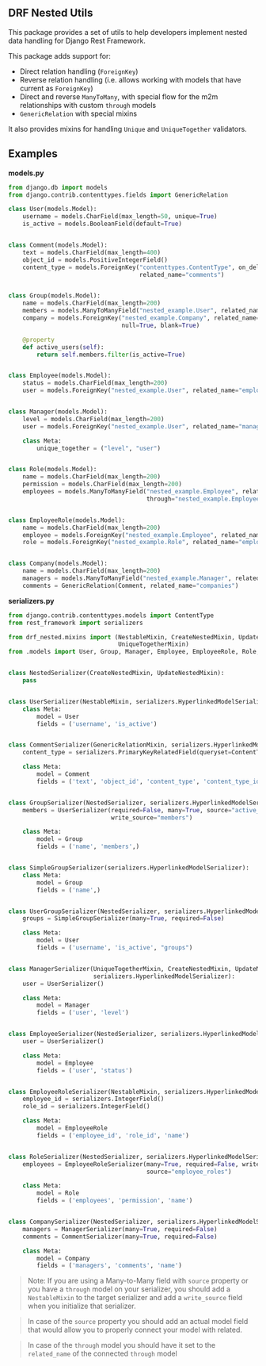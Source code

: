 ## DRF Nested Utils

This package provides a set of utils to help developers implement nested data handling for Django Rest Framework.

This package adds support for:
* Direct relation handling (`ForeignKey`)
* Reverse relation handling (i.e. allows working with models that have current as `ForeignKey`)
* Direct and reverse `ManyToMany`, with special flow for the m2m relationships with custom `through` models
* `GenericRelation` with special mixins

It also provides mixins for handling `Unique` and `UniqueTogether` validators.

## Examples

__models.py__

```python
from django.db import models
from django.contrib.contenttypes.fields import GenericRelation

class User(models.Model):
    username = models.CharField(max_length=50, unique=True)
    is_active = models.BooleanField(default=True)


class Comment(models.Model):
    text = models.CharField(max_length=400)
    object_id = models.PositiveIntegerField()
    content_type = models.ForeignKey("contenttypes.ContentType", on_delete=models.CASCADE,
                                     related_name="comments")


class Group(models.Model):
    name = models.CharField(max_length=200)
    members = models.ManyToManyField("nested_example.User", related_name="groups")
    company = models.ForeignKey("nested_example.Company", related_name="groups", on_delete=models.CASCADE,
                                null=True, blank=True)

    @property
    def active_users(self):
        return self.members.filter(is_active=True)


class Employee(models.Model):
    status = models.CharField(max_length=200)
    user = models.ForeignKey("nested_example.User", related_name="employees", on_delete=models.CASCADE)


class Manager(models.Model):
    level = models.CharField(max_length=200)
    user = models.ForeignKey("nested_example.User", related_name="managers", on_delete=models.CASCADE)

    class Meta:
        unique_together = ("level", "user")


class Role(models.Model):
    name = models.CharField(max_length=200)
    permission = models.CharField(max_length=200)
    employees = models.ManyToManyField("nested_example.Employee", related_name="roles",
                                       through="nested_example.EmployeeRole")


class EmployeeRole(models.Model):
    name = models.CharField(max_length=200)
    employee = models.ForeignKey("nested_example.Employee", related_name="employee_roles", on_delete=models.CASCADE)
    role = models.ForeignKey("nested_example.Role", related_name="employee_roles", on_delete=models.CASCADE)


class Company(models.Model):
    name = models.CharField(max_length=200)
    managers = models.ManyToManyField("nested_example.Manager", related_name="companies")
    comments = GenericRelation(Comment, related_name="companies")
```

__serializers.py__
```python
from django.contrib.contenttypes.models import ContentType
from rest_framework import serializers

from drf_nested.mixins import (NestableMixin, CreateNestedMixin, UpdateNestedMixin, GenericRelationMixin,
                               UniqueTogetherMixin)
from .models import User, Group, Manager, Employee, EmployeeRole, Role, Company, Comment


class NestedSerializer(CreateNestedMixin, UpdateNestedMixin):
    pass


class UserSerializer(NestableMixin, serializers.HyperlinkedModelSerializer):
    class Meta:
        model = User
        fields = ('username', 'is_active')


class CommentSerializer(GenericRelationMixin, serializers.HyperlinkedModelSerializer):
    content_type = serializers.PrimaryKeyRelatedField(queryset=ContentType.objects.all())

    class Meta:
        model = Comment
        fields = ('text', 'object_id', 'content_type', 'content_type_id',)


class GroupSerializer(NestedSerializer, serializers.HyperlinkedModelSerializer):
    members = UserSerializer(required=False, many=True, source="active_users",
                             write_source="members")

    class Meta:
        model = Group
        fields = ('name', 'members',)


class SimpleGroupSerializer(serializers.HyperlinkedModelSerializer):
    class Meta:
        model = Group
        fields = ('name',)


class UserGroupSerializer(NestedSerializer, serializers.HyperlinkedModelSerializer):
    groups = SimpleGroupSerializer(many=True, required=False)

    class Meta:
        model = User
        fields = ('username', 'is_active', "groups")


class ManagerSerializer(UniqueTogetherMixin, CreateNestedMixin, UpdateNestedMixin,
                        serializers.HyperlinkedModelSerializer):
    user = UserSerializer()

    class Meta:
        model = Manager
        fields = ('user', 'level')


class EmployeeSerializer(NestedSerializer, serializers.HyperlinkedModelSerializer):
    user = UserSerializer()

    class Meta:
        model = Employee
        fields = ('user', 'status')


class EmployeeRoleSerializer(NestableMixin, serializers.HyperlinkedModelSerializer):
    employee_id = serializers.IntegerField()
    role_id = serializers.IntegerField()

    class Meta:
        model = EmployeeRole
        fields = ('employee_id', 'role_id', 'name')


class RoleSerializer(NestedSerializer, serializers.HyperlinkedModelSerializer):
    employees = EmployeeRoleSerializer(many=True, required=False, write_source="employee_roles",
                                       source="employee_roles")

    class Meta:
        model = Role
        fields = ('employees', 'permission', 'name')


class CompanySerializer(NestedSerializer, serializers.HyperlinkedModelSerializer):
    managers = ManagerSerializer(many=True, required=False)
    comments = CommentSerializer(many=True, required=False)

    class Meta:
        model = Company
        fields = ('managers', 'comments', 'name')
```

> Note: If you are using a Many-to-Many field with `source` property or you have a `through` model on your serializer, 
you should add a `NestableMixin` to the target serializer and add a `write_source` field when you initialize that serializer.

> In case of the `source` property you should add an actual model field that would allow you to properly connect your model with related. 

> In case of the `through` model you should have it set to the `related_name` of the connected `through` model